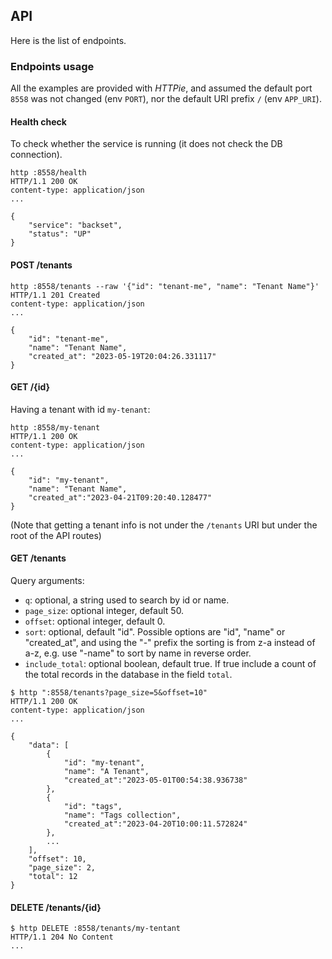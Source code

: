 ## API

Here is the list of endpoints.

### Endpoints usage

All the examples are provided with *HTTPie*, and assumed the default
port `8558` was not changed (env `PORT`), nor the default URI prefix `/`
(env `APP_URI`).

#### Health check

To check whether the service is running (it does not check the DB connection).

```shell
http :8558/health
HTTP/1.1 200 OK
content-type: application/json
...

{
    "service": "backset",
    "status": "UP"
}
```

#### POST /tenants

```shell
http :8558/tenants --raw '{"id": "tenant-me", "name": "Tenant Name"}'
HTTP/1.1 201 Created
content-type: application/json
...

{
    "id": "tenant-me",
    "name": "Tenant Name",
    "created_at": "2023-05-19T20:04:26.331117"
}
```

#### GET /{id}

Having a tenant with id `my-tenant`:

```shell
http :8558/my-tenant
HTTP/1.1 200 OK
content-type: application/json
...

{
    "id": "my-tenant",
    "name": "Tenant Name",
    "created_at":"2023-04-21T09:20:40.128477"
}
```

(Note that getting a tenant info is not under the
`/tenants` URI but under the root of the API routes) 

#### GET /tenants

Query arguments:

- `q`: optional, a string used to search by id or name.
- `page_size`: optional integer, default 50.
- `offset`: optional integer, default 0.
- `sort`: optional, default "id". Possible options are "id", "name" or "created_at",
  and using the "-" prefix the sorting is from z-a instead of a-z, e.g. use
  "-name" to sort by name in reverse order.
- `include_total`: optional boolean, default true. If true include a count of the
  total records in the database in the field `total`.

```shell
$ http ":8558/tenants?page_size=5&offset=10"
HTTP/1.1 200 OK
content-type: application/json
...

{
    "data": [
        {
            "id": "my-tenant",
            "name": "A Tenant",
            "created_at":"2023-05-01T00:54:38.936738"
        },
        {
            "id": "tags",
            "name": "Tags collection",
            "created_at":"2023-04-20T10:00:11.572824"
        },
        ...
    ],
    "offset": 10,
    "page_size": 2,
    "total": 12
}
```

#### DELETE /tenants/{id}

```shell
$ http DELETE :8558/tenants/my-tentant
HTTP/1.1 204 No Content
...
```
